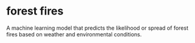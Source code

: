 # forest fires


A machine learning model that predicts the likelihood or spread of forest fires based on weather and environmental conditions. 
